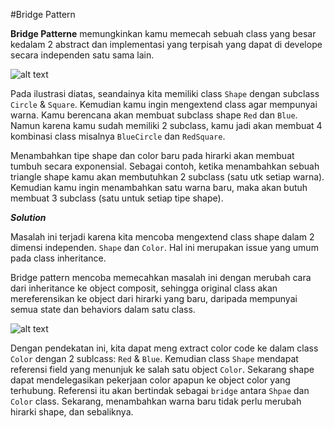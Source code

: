 #Bridge Pattern

**Bridge Patterne** memungkinkan kamu memecah sebuah class yang besar kedalam 2 abstract dan implementasi yang terpisah yang dapat di develope secara independen satu sama lain. 

![alt text](https://refactoring.guru/images/patterns/diagrams/bridge/problem-en-2x.png)

Pada ilustrasi diatas, seandainya kita memiliki class `Shape` dengan subclass `Circle` & `Square`. Kemudian kamu ingin mengextend class agar mempunyai warna. Kamu berencana akan membuat subclass shape `Red` dan `Blue`. Namun karena kamu sudah memiliki 2 subclass, kamu jadi akan membuat 4 kombinasi class misalnya `BlueCircle` dan `RedSquare`.

Menambahkan tipe shape dan color baru pada hirarki akan membuat tumbuh secara exponensial. Sebagai contoh, ketika menambahkan sebuah triangle shape kamu akan membutuhkan 2 subclass (satu utk setiap warna). Kemudian kamu ingin menambahkan satu warna baru, maka akan butuh membuat 3 subclass (satu untuk setiap tipe shape). 

_**Solution**_

Masalah ini terjadi karena kita mencoba mengextend class shape dalam 2 dimensi independen. `Shape` dan `Color`. Hal ini merupakan issue yang umum pada class inheritance.

Bridge pattern mencoba memecahkan masalah ini dengan merubah cara dari inheritance ke object composit, sehingga original class akan mereferensikan ke object dari hirarki yang baru, daripada mempunyai semua state dan behaviors dalam satu class.

![alt text](https://refactoring.guru/images/patterns/diagrams/bridge/solution-en-2x.png)

Dengan pendekatan ini, kita dapat meng extract color code ke dalam class `Color` dengan 2 sublcass: `Red` & `Blue`. Kemudian class `Shape` mendapat referensi field yang menunjuk ke salah satu object `Color`. Sekarang shape dapat mendelegasikan pekerjaan color apapun ke object color yang terhubung. Referensi itu akan bertindak sebagai `bridge` antara `Shpae` dan `Color` class. Sekarang, menambahkan warna baru tidak perlu merubah hirarki shape, dan sebaliknya.